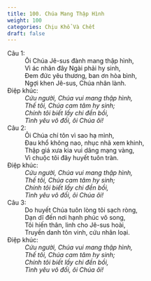 ```yaml
---
title: 100. Chúa Mang Thập Hình
weight: 100
categories: Chịu Khổ Và Chết
draft: false
---
```

<dl><dt>Câu 1:</dt><dd data-verse="1">Ôi Chúa Jê-sus đành mang thập hình, <br/>Vì ác nhân đây Ngài phải hy sinh, <br/>Đem đức yêu thương, ban ơn hòa bình, <br/>Ngợi khen Jê-sus, Chúa nhân lành. </dd><dt>Điệp khúc:</dt><dd data-chorus="1"><em>Cứu người, Chúa vui mang thập hình, <br/>Thế tôi, Chúa cam tâm hy sinh; <br/>Chính tôi biết lấy chi đền bồi, <br/>Tình yêu vô đối, ôi Chúa ôi! </em></dd><dt>Câu 2:</dt><dd data-verse="2">Ôi Chúa chí tôn vì sao hạ mình, <br/>Đau khổ không nao, nhục nhã xem khinh, <br/>Thập giá xưa kia vui dâng mạng vàng, <br/>Vì chuộc tôi đây huyết tuôn tràn. </dd><dt>Điệp khúc:</dt><dd data-chorus="1"><em>Cứu người, Chúa vui mang thập hình, <br/>Thế tôi, Chúa cam tâm hy sinh; <br/>Chính tôi biết lấy chi đền bồi, <br/>Tình yêu vô đối, ôi Chúa ôi! </em></dd><dt>Câu 3:</dt><dd data-verse="3"> Do huyết Chúa tuôn lòng tôi sạch ròng, <br/>Dạn dĩ đến nơi hạnh phúc vô song, <br/>Tôi hiến thân, linh cho Jê-sus hoài, <br/>Truyền danh tôn vinh, cứu nhân loại. </dd><dt>Điệp khúc:</dt><dd data-chorus="1"><em>Cứu người, Chúa vui mang thập hình, <br/>Thế tôi, Chúa cam tâm hy sinh; <br/>Chính tôi biết lấy chi đền bồi, <br/>Tình yêu vô đối, ôi Chúa ôi! </em></dd></dl>